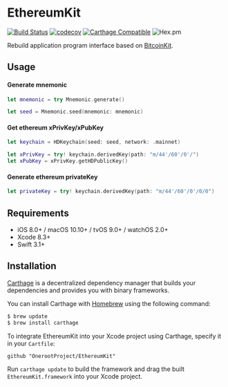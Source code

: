 # EthereumKit
[![Build Status](https://travis-ci.org/OnerootProject/EthereumKit.svg?branch=master)](https://travis-ci.org/OnerootProject/EthereumKit)
[![codecov](https://codecov.io/gh/OnerootProject/EthereumKit/branch/master/graph/badge.svg)](https://codecov.io/gh/OnerootProject/EthereumKit)
[![Carthage Compatible](https://img.shields.io/badge/Carthage-compatible-4BC51D.svg?style=flat)](https://github.com/Carthage/Carthage)
![Hex.pm](https://img.shields.io/hexpm/l/plug.svg)

Rebuild application program interface based on [BitcoinKit](https://github.com/kishikawakatsumi/BitcoinKit).

## Usage

#### Generate mnemonic

```swift
let mnemonic = try Mnemonic.generate()

let seed = Mnemonic.seed(mnemonic: mnemonic)
```

#### Get ethereum xPrivKey/xPubKey

```swift
let keychain = HDKeychain(seed: seed, network: .mainnet)

let xPrivKey = try! keychain.derivedKey(path: "m/44'/60'/0'/")
let xPubKey = xPrivKey.getHDPublicKey()
```

#### Generate ethereum privateKey

```swift
let privateKey = try! keychain.derivedKey(path: "m/44'/60'/0'/0/0")
```

## Requirements

- iOS 8.0+ / macOS 10.10+ / tvOS 9.0+ / watchOS 2.0+
- Xcode 8.3+
- Swift 3.1+

## Installation

[Carthage](https://github.com/Carthage/Carthage) is a decentralized dependency manager that builds your dependencies and provides you with binary frameworks.

You can install Carthage with [Homebrew](http://brew.sh/) using the following command:

```bash
$ brew update
$ brew install carthage
```

To integrate EthereumKit into your Xcode project using Carthage, specify it in your `Cartfile`:

```ogdl
github "OnerootProject/EthereumKit"
```

Run `carthage update` to build the framework and drag the built `EthereumKit.framework` into your Xcode project.
